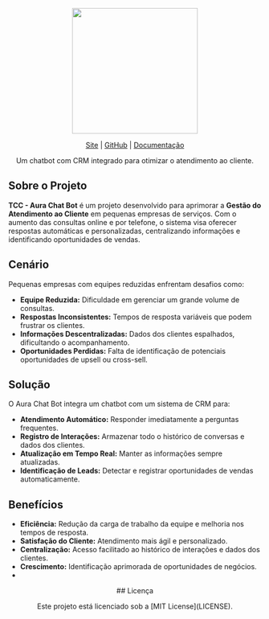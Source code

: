 <div align="center">
  <p>
    <img width="250" src="https://via.placeholder.com/250?text=Aura+Chat+Bot">
  </p>
  
  [Site](#) | [GitHub](#) | [Documentação](#)

  Um chatbot com CRM integrado para otimizar o atendimento ao cliente.
</div>

## Sobre o Projeto

**TCC - Aura Chat Bot** é um projeto desenvolvido para aprimorar a **Gestão do Atendimento ao Cliente** em pequenas empresas de serviços. Com o aumento das consultas online e por telefone, o sistema visa oferecer respostas automáticas e personalizadas, centralizando informações e identificando oportunidades de vendas.

## Cenário

Pequenas empresas com equipes reduzidas enfrentam desafios como:
- **Equipe Reduzida:** Dificuldade em gerenciar um grande volume de consultas.
- **Respostas Inconsistentes:** Tempos de resposta variáveis que podem frustrar os clientes.
- **Informações Descentralizadas:** Dados dos clientes espalhados, dificultando o acompanhamento.
- **Oportunidades Perdidas:** Falta de identificação de potenciais oportunidades de upsell ou cross-sell.

## Solução

O Aura Chat Bot integra um chatbot com um sistema de CRM para:
- **Atendimento Automático:** Responder imediatamente a perguntas frequentes.
- **Registro de Interações:** Armazenar todo o histórico de conversas e dados dos clientes.
- **Atualização em Tempo Real:** Manter as informações sempre atualizadas.
- **Identificação de Leads:** Detectar e registrar oportunidades de vendas automaticamente.

## Benefícios

- **Eficiência:** Redução da carga de trabalho da equipe e melhoria nos tempos de resposta.
- **Satisfação do Cliente:** Atendimento mais ágil e personalizado.
- **Centralização:** Acesso facilitado ao histórico de interações e dados dos clientes.
- **Crescimento:** Identificação aprimorada de oportunidades de negócios.
- 
<div align="center">
## Licença
  <p>
Este projeto está licenciado sob a [MIT License](LICENSE).
  </p>
</div>